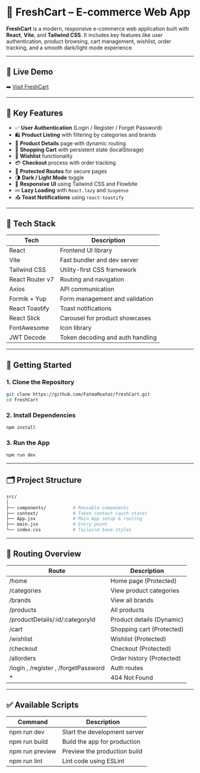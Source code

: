 # 🛒 FreshCart – E-commerce Web App

**FreshCart** is a modern, responsive e-commerce web application built with **React**, **Vite**, and **Tailwind CSS**. It includes key features like user authentication, product browsing, cart management, wishlist, order tracking, and a smooth dark/light mode experience.

---

## 🔗 Live Demo

➡️ [Visit FreshCart](https://fresh-cart-omega-one.vercel.app/)

---

## 📸 Key Features

- ✅ **User Authentication** (Login / Register / Forget Password)
- 🛍️ **Product Listing** with filtering by categories and brands
- 📄 **Product Details** page with dynamic routing
- 🛒 **Shopping Cart** with persistent state (localStorage)
- 💖 **Wishlist** functionality
- 💳 **Checkout** process with order tracking
- 🔐 **Protected Routes** for secure pages
- 🌗 **Dark / Light Mode** toggle
- 🎨 **Responsive UI** using Tailwind CSS and Flowbite
- 💤 **Lazy Loading** with `React.lazy` and `Suspense`
- 📤 **Toast Notifications** using `react-toastify`

---

## 🧰 Tech Stack

| Tech              | Description                         |
|-------------------|-------------------------------------|
| React             | Frontend UI library                 |
| Vite              | Fast bundler and dev server         |
| Tailwind CSS      | Utility-first CSS framework         |
| React Router v7   | Routing and navigation              |
| Axios             | API communication                   |
| Formik + Yup      | Form management and validation      |
| React Toastify    | Toast notifications                 |
| React Slick       | Carousel for product showcases      |
| FontAwesome       | Icon library                        |
| JWT Decode        | Token decoding and auth handling    |

---

## 🚀 Getting Started

### 1. Clone the Repository

```bash
git clone https://github.com/FatmaMoataz/freshCart.git
cd freshCart
```

### 2. Install Dependencies

```bash
npm install
```

### 3. Run the App

```bash
npm run dev
```

---

## 🗂️ Project Structure

```bash
src/
│
├── components/          # Reusable components
├── context/             # Token context (auth state)
├── App.jsx              # Main App setup & routing
├── main.jsx             # Entry point
└── index.css            # Tailwind base styles
```

---

## 🔐 Routing Overview

| Route                                | Description                         |
|--------------------------------------|-------------------------------------|
| /home                                | Home page (Protected)               |
| /categories                          | View product categories             |
| /brands                              | View all brands                     |
| /products                            | All products                        |
| /productDetails/:id/:categoryId      | Product details (Dynamic)           |
| /cart                                | Shopping cart (Protected)           |
| /wishlist                            | Wishlist (Protected)                |
| /checkout                            | Checkout (Protected)                |
| /allorders                           | Order history (Protected)           |
| /login , /register , /forgetPassword | Auth routes                         |
| *                                    | 404 Not Found                       |

---

## ✅ Available Scripts

| Command                    | Description                         |
|----------------------------|-------------------------------------|
| npm run dev                | Start the development server        |
| npm run build              | Build the app for production        |
| npm run preview            | Preview the production build        |
| npm run lint               | Lint code using ESLint              |
